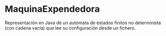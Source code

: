 # MaquinaExpendedora
Representación en Java de un autómata de estados finitos no determinista (con cadena vacía) que lee su configuración desde un fichero.
